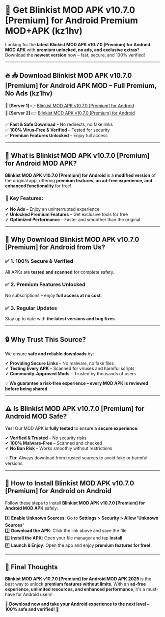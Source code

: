 # 🚀 Get Blinkist MOD APK v10.7.0 [Premium] for Android Premium MOD+APK (kz1hv)  

Looking for the **latest Blinkist MOD APK v10.7.0 [Premium] for Android MOD APK** with **premium unlocked, no ads, and exclusive extras**?  
Download the **newest version** now – fast, secure, and 100% verified!  

---

## 🔥 📥 Download Blinkist MOD APK v10.7.0 [Premium] for Android APK MOD – Full Premium, No Ads (kz1hv)  

🔹 **[Server 1]** 👉 [Blinkist MOD APK v10.7.0 [Premium] for Android](https://apkcomod.com?title=Blinkist_MOD_APK_v10.7.0_[Premium]_for_Android)  
🔹 **[Server 2]** 👉 [Blinkist MOD APK v10.7.0 [Premium] for Android](https://apkcomod.com?title=Blinkist_MOD_APK_v10.7.0_[Premium]_for_Android)  

✅ **Fast & Safe Download** – No redirects, no fake links  
✅ **100% Virus-Free & Verified** – Tested for security  
✅ **Premium Features Unlocked** – Enjoy full access  

---

## 📌 What is Blinkist MOD APK v10.7.0 [Premium] for Android MOD APK?  

**Blinkist MOD APK v10.7.0 [Premium] for Android** is a **modified version** of the original app, offering **premium features, an ad-free experience, and enhanced functionality** for free!  

### 🔹 Key Features:  
✔ **No Ads** – Enjoy an uninterrupted experience  
✔ **Unlocked Premium Features** – Get exclusive tools for free  
✔ **Optimized Performance** – Faster and smoother than the original  

---

## 🌟 Why Download Blinkist MOD APK v10.7.0 [Premium] for Android from Us?  

### ✅ 1. 100% Secure & Verified  
All APKs are **tested and scanned** for complete safety.  

### ✅ 2. Premium Features Unlocked  
No subscriptions – enjoy **full access at no cost**.  

### ✅ 3. Regular Updates  
Stay up to date with **the latest versions and bug fixes**.  

---

## 🔒 Why Trust This Source?  

We ensure **safe and reliable downloads** by:  

✔ **Providing Secure Links** – No malware, no fake files  
✔ **Testing Every APK** – Scanned for viruses and harmful scripts  
✔ **Community-Approved Mods** – Trusted by thousands of users  

💡 **We guarantee a risk-free experience – every MOD APK is reviewed before being shared.**  

---

## ⚠️ Is Blinkist MOD APK v10.7.0 [Premium] for Android MOD Safe?  

Yes! Our MOD APK is **fully tested** to ensure a **secure experience**:  

✔ **Verified & Trusted** – No security risks  
✔ **100% Malware-Free** – Scanned and checked  
✔ **No Ban Risk** – Works smoothly without restrictions  

💡 **Tip:** Always download from trusted sources to avoid fake or harmful versions.  

---

## 📲 How to Install Blinkist MOD APK v10.7.0 [Premium] for Android on Android  

Follow these steps to install **Blinkist MOD APK v10.7.0 [Premium] for Android MOD APK** safely:  

1️⃣ **Enable Unknown Sources**: Go to **Settings > Security > Allow 'Unknown Sources'**  
2️⃣ **Download the APK**: Click the link above and save the file  
3️⃣ **Install the APK**: Open your file manager and tap **Install**  
4️⃣ **Launch & Enjoy**: Open the app and enjoy **premium features for free!**  

---

## 🚀 Final Thoughts  

**Blinkist MOD APK v10.7.0 [Premium] for Android MOD APK 2025** is the best way to unlock **premium features without limits**. With an **ad-free experience, unlimited resources, and enhanced performance**, it's a must-have for Android users!  

🔻 **Download now and take your Android experience to the next level – 100% safe and verified!** 🔻
